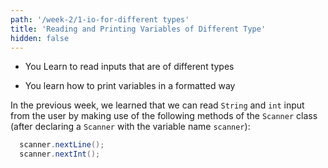 ```yaml
---
path: '/week-2/1-io-for-different types'
title: 'Reading and Printing Variables of Different Type'
hidden: false
---
```


<text-box variant='learningObjectives' name='Learning Objectives'>

  - You Learn to read inputs that are of different types

  - You learn how to print variables in a formatted way

</text-box>

In the previous week, we learned that we can read `String` and `int` input from the user by making use of the following methods of the `Scanner` class (after declaring a `Scanner` with the variable name `scanner`):
``` java
  scanner.nextLine();
  scanner.nextInt();
```
